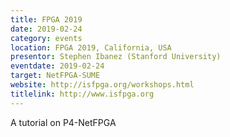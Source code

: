 ```yaml
---
title: FPGA 2019
date: 2019-02-24
category: events
location: FPGA 2019, California, USA
presentor: Stephen Ibanez (Stanford University)
eventdate: 2019-02-24
target: NetFPGA-SUME
website: http://isfpga.org/workshops.html
titlelink: http://www.isfpga.org
---
```


A tutorial on P4-NetFPGA
